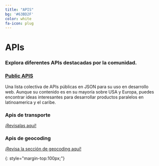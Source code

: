 ```yaml
---
title: "APIS"
bg: '#63BD2F'
color: white
fa-icon: plug
---
```


# APIs

### Explora diferentes APIs destacadas por la comunidad.

### [Public APIS](https://github.com/toddmotto/public-apis)

Una lista colectiva de APIs públicas en JSON para su uso en desarrollo web. Aunque su contenido es en su mayoría sobre USA y Europa, puedes encontrar ideas interesantes para desarrollar productos paralelos en latinoamerica y el caribe.

### Apis de transporte
[¡Revisalas aquí!](https://github.com/toddmotto/public-apis#transportation)

### Apis de geocoding
[¡Revisa la sección de geocoding aquí!](https://github.com/toddmotto/public-apis#geocoding)


 

 
 
{: style="margin-top:100px;"}

